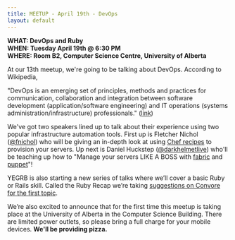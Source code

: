 ```yaml
---
title: MEETUP - April 19th - DevOps
layout: default
---
```


**WHAT: DevOps and Ruby**  
**WHEN: Tuesday April 19th @ 6:30 PM**  
**WHERE: Room B2, Computer Science Centre, University of Alberta**

At our 13th meetup, we're going to be talking about DevOps. According to Wikipedia,

"DevOps is an emerging set of principles, methods and practices for communication, collaboration and integration between software development (application/software engineering) and IT operations (systems administration/infrastructure) professionals." ([link](http://en.wikipedia.org/wiki/DevOps))

We've got two speakers lined up to talk about their experience using two popular infrastructure automation tools.  First up is Fletcher Nichol ([@fnichol](http://twitter.com/fnichol)) who will be giving an in-depth look at using [Chef recipes](http://www.rubyinside.com/chef-tasty-server-configuraiton-2162.html) to provision your servers. Up next is Daniel Huckstep ([@darkhelmetlive](http://twitter.com/darkhelmetlive)) who'll be teaching up how to "Manage your servers LIKE A BOSS with [fabric](https://github.com/bitprophet/fabric) and [puppet](https://github.com/puppetlabs/puppet)"!

YEGRB is also starting a new series of talks where we’ll cover a basic Ruby or Rails skill. Called the Ruby Recap we’re taking [suggestions on Convore for the first topic](https://convore.com/yegrb/5-minute-ruby-newbie-questions/).

We’re also excited to announce that for the first time this meetup is taking place at the University of Alberta in the Computer Science Building. There are limited power outlets, so please bring a full charge for your mobile devices. **We'll be providing pizza.**
